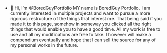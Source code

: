 - 👋 Hi, I’m @BoredGuyPortfolio
MY name is BoredGuy Portfolio. I am currently interested in multiple projects and want to pursue a more rigorous restructure of the things that interest me. That being said if you made it to this page, somehow in someway you clicked all the right things that would enable you to have a good time. All my work is free to use and all my modifications are free to take. I however will make a compendium eventually and hope that I can sell the source for any of my personal works in the future. 
